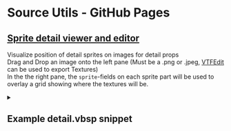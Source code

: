 # Source Utils - GitHub Pages


## [Sprite detail viewer and editor](https://vitaplex.github.io/SourceDetailSpriteViewer/spriteboundaryvisualizer.html)
Visualize position of detail sprites on images for detail props   
Drag and Drop an image onto the left pane (Must be a .png or .jpeg, [VTFEdit](https://nemstools.github.io/pages/VTFLib-Download.html) can be used to export Textures)  
In the the right pane, the `sprite`-fields on each sprite part will be used to overlay a grid showing where the textures will be.

<details>
  <summary><h2>Example detail.vbsp snippet</h2></summary>
  <pre>custom_forest_floor_01
{
    density 1600
    GrassTex
    {
        alpha 0
        RoseFlower
        {
            sprite "0 0 83 128 512"
            spritesize "0.5 0.05 7 13"
        }
        FernShrub
        {
            sprite "120 0 136 256 512"
            spritesize "0.5 0.05 17 28"
        }
        GrassTuft
        {
            sprite "0 199 120 57 512"
            spritesize "0.5 0 20 10"
        }
        PinkFlower
        {
            sprite "83 0 38 128 512"
            spritesize "0.5 0 6 18"
        }
        LushShrub
        {
            sprite "256 128 172 128 512"
            spritesize "0.5 0 32 21"
        }
    }
}
</pre>

</details>
